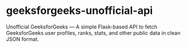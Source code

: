 # geeksforgeeks-unofficial-api
 Unofficial GeeksforGeeks — A simple Flask-based API to fetch GeeksforGeeks user profiles, ranks, stats, and other public data in clean JSON format.
